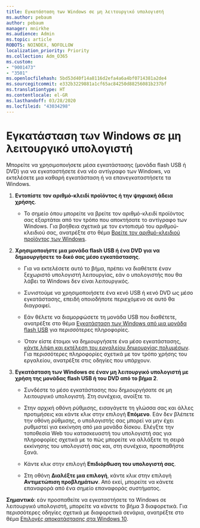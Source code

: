 ```yaml
---
title: Εγκατάσταση των Windows σε μη λειτουργικό υπολογιστή
ms.author: pebaum
author: pebaum
manager: mnirkhe
ms.audience: Admin
ms.topic: article
ROBOTS: NOINDEX, NOFOLLOW
localization_priority: Priority
ms.collection: Adm_O365
ms.custom:
- "9001473"
- "3501"
ms.openlocfilehash: 5bd53d40f14a8116d2efa4a6a4bf0714381a2de4
ms.sourcegitcommit: e332b3229881a1cf65ac84250d88256081b237bf
ms.translationtype: HT
ms.contentlocale: el-GR
ms.lasthandoff: 03/28/2020
ms.locfileid: "43034298"
---
```

# <a name="install-windows-on-a-nonfunctional-pc"></a>Εγκατάσταση των Windows σε μη λειτουργικό υπολογιστή

Μπορείτε να χρησιμοποιήσετε μέσα εγκατάστασης (μονάδα flash USB ή DVD) για να εγκαταστήσετε ένα νέο αντίγραφο των Windows, να εκτελέσετε μια καθαρή εγκατάσταση ή να επανεγκαταστήσετε τα Windows.

1. **Εντοπίστε τον αριθμό-κλειδί προϊόντος ή την ψηφιακή άδεια χρήσης**.

    - Το σημείο όπου μπορείτε να βρείτε τον αριθμό-κλειδί προϊόντος σας εξαρτάται από τον τρόπο που αποκτήσατε το αντίγραφο των Windows. Για βοήθεια σχετικά με τον εντοπισμό του αριθμού-κλειδιού σας, ανατρέξτε στο θέμα [Βρείτε τον αριθμό-κλειδιού προϊόντος των Windows](https://support.microsoft.com/help/10749/windows-10-find-product-key). 

2. **Χρησιμοποιήστε μια μονάδα flash USB ή ένα DVD για να δημιουργήσετε το δικό σας μέσο εγκατάστασης**.

    - Για να εκτελέσετε αυτό το βήμα, πρέπει να διαθέτετε έναν ξεχωριστό υπολογιστή λειτουργίας, εάν ο υπολογιστής που θα λάβει τα Windows δεν είναι λειτουργικός.

    - Συνιστούμε να χρησιμοποιήσετε ένα κενό USB ή κενό DVD ως μέσο εγκατάστασης, επειδή οποιοδήποτε περιεχόμενο σε αυτό θα διαγραφεί.

    - Εάν θέλετε να διαμορφώσετε τη μονάδα USB που διαθέτετε, ανατρέξτε στο θέμα [Εγκατάσταση των Windows από μια μονάδα flash USB](https://docs.microsoft.com/windows-hardware/manufacture/desktop/install-windows-from-a-usb-flash-drive) για περισσότερες πληροφορίες.

    - Όταν είστε έτοιμοι να δημιουργήσετε ένα μέσο εγκατάστασης, [κάντε λήψη και εκτέλεση του εργαλείου δημιουργίας πολυμέσων](https://www.microsoft.com/software-download/windows10). Για περισσότερες πληροφορίες σχετικά με τον τρόπο χρήσης του εργαλείου, ανατρέξτε στις οδηγίες που υπάρχουν.

3. **Εγκατάσταση των Windows σε έναν μη λειτουργικό υπολογιστή με χρήση της μονάδας flash USB ή του DVD από το βήμα 2**.

    - Συνδέστε το μέσο εγκατάστασης που δημιουργήσατε σε μη λειτουργικό υπολογιστή. Στη συνέχεια, ανοίξτε το.

    - Στην αρχική οθόνη ρύθμισης, εισαγάγετε τη γλώσσα σας και άλλες προτιμήσεις και κάντε κλικ στην επιλογή **Επόμενο**. Εάν δεν βλέπετε την οθόνη ρύθμισης, ο υπολογιστής σας μπορεί να μην έχει ρυθμιστεί για εκκίνηση από μια μονάδα δίσκου. Ελέγξτε την τοποθεσία Web του κατασκευαστή του υπολογιστή σας για πληροφορίες σχετικά με το πώς μπορείτε να αλλάξετε τη σειρά εκκίνησης του υπολογιστή σας και, στη συνέχεια, προσπαθήστε ξανά.

    - Κάντε κλικ στην επιλογή **Επιδιόρθωση του υπολογιστή σας**.

    - Στη οθόνη **Διαλέξτε μια επιλογή**, κάντε κλικ στην επιλογή **Αντιμετώπιση προβλημάτων**. Από εκεί, μπορείτε να κάνετε επαναφορά από ένα σημείο επαναφοράς συστήματος.

**Σημαντικό**: εάν προσπαθείτε να εγκαταστήσετε τα Windows σε λειτουργικό υπολογιστή, μπορείτε να κάνετε το βήμα 3 διαφορετικά. Για περισσότερες οδηγίες σχετικά με διαφορετικά σενάρια, ανατρέξτε στο θέμα [Επιλογές αποκατάστασης στα Windows 10](https://support.microsoft.com/help/12415/windows-10-recovery-options).
